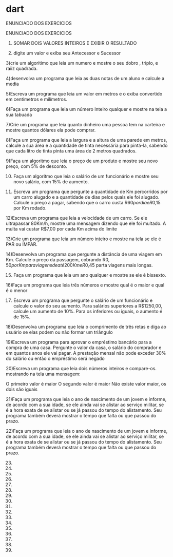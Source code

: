 # dart
ENUNCIADO DOS EXERCICIOS 


ENUNCIADO DOS EXERCICIOS 

1) SOMAR DOIS VALORES INTEIROS E EXIBIR O RESULTADO

2) digite um valor e exiba seu Antecessor e Sucessor

3)crie um algoritimo que leia um  numero e mostre  o seu dobro , triplo, e raiiz quadrada.

4)desenvolva um programa que leia as duas notas  de um aluno  e calcule a media

5)Escreva um programa que leia um valor em metros e o exiba convertido em centímetros e milímetros.

6)Faça um programa que leia um número Inteiro qualquer e mostre na tela a sua tabuada

7)Crie um programa que leia quanto dinheiro uma pessoa tem na carteira e mostre quantos dólares ela pode comprar.


8)Faça um programa que leia a largura e a altura de uma parede em metros, calcule a sua área e a quantidade de tinta necessária para pintá-la, sabendo que cada litro de tinta pinta uma área de 2 metros quadrados.

9)Faça um algoritmo que leia o preço de um produto e mostre seu novo preço, com 5% de desconto.

10) Faça um algoritmo que leia o salário de um funcionário e mostre seu novo salário, com 15% de aumento.

11) Escreva um programa que pergunte a quantidade de Km percorridos por um carro alugado e a quantidade de dias pelos quais ele foi alugado. Calcule o preço a pagar, sabendo que o carro custa R$60 por dia e R$0,15 por Km rodado.


12)Escreva um programa que leia a velocidade de um carro. Se ele ultrapassar 80Km/h, mostre uma mensagem dizendo que ele foi multado. A multa vai custar R$7,00 por cada Km acima do limite

13)Crie um programa que leia um número inteiro e mostre na tela se ele é PAR ou ÍMPAR.



14)Desenvolva um programa que pergunte a distância de uma viagem em Km. Calcule o preço da passagem, cobrando R$0,50 por Km para viagens de até 200Km e R$0,45 parta viagens mais longas.


15) Faça um programa que leia um ano qualquer e mostre se ele é bissexto.


16)Faça um programa que leia três números e mostre qual é o maior e qual é o menor

17) Escreva um programa que pergunte o salário de um funcionário e calcule o valor do seu aumento. Para salários superiores a R$1250,00, calcule um aumento de 10%. Para os inferiores ou iguais, o aumento é de 15%.

18)Desenvolva um programa que leia o comprimento de três retas e diga ao usuário se elas podem ou não formar um triângulo

19)Escreva um programa para aprovar o empréstimo bancário para a compra de uma casa. Pergunte o valor da casa, o salário do comprador e em quantos anos ele vai pagar. A prestação mensal não pode exceder 30% do salário ou então o empréstimo será negado

20)Escreva um programa que leia dois números inteiros e compare-os. mostrando na tela uma mensagem:

O primeiro valor é maior
O segundo valor é maior
Não existe valor maior, os dois são iguais

21)Faça um programa que leia o ano de nascimento de um jovem e informe, de acordo com a sua idade, se ele ainda vai se alistar ao serviço militar, se é a hora exata de se alistar ou se já passou do tempo do alistamento. Seu programa também deverá mostrar o tempo que falta ou que passou do prazo.

22)Faça um programa que leia o ano de nascimento de um jovem e informe, de acordo com a sua idade, se ele ainda vai se alistar ao serviço militar, se é a hora exata de se alistar ou se já passou do tempo do alistamento. Seu programa também deverá mostrar o tempo que falta ou que passou do prazo.


23)


24)

25)

26)

27)

28)

29)


30)

31)

32)

33)

34)

35)

36)

37)

38)

39)

